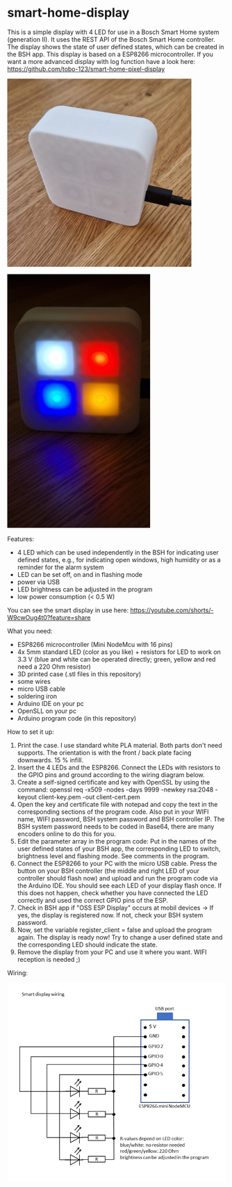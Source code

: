 # smart-home-display
This is a simple display with 4 LED for use in a Bosch Smart Home system (generation II). It uses the REST API of the Bosch Smart Home controller. The display shows the state of user defined states, which can be created in the BSH app. This display is based on a ESP8266 microcontroller. If you want a more advanced display with log function have a look here: https://github.com/tobo-123/smart-home-pixel-display

![smart display](https://github.com/tobo-123/smart-home-display/blob/main/pictures/1_small.jpg)

![smart display](https://github.com/tobo-123/smart-home-display/blob/main/pictures/2_small.jpg)


Features:

- 4 LED which can be used independently in the BSH for indicating user defined states, e.g., for indicating open windows, high humidity or as a reminder for the alarm system
- LED can be set off, on and in flashing mode
- power via USB
- LED brightness can be adjusted in the program
- low power consumption (< 0.5 W)

You can see the smart display in use here: https://youtube.com/shorts/-W9cwOug4t0?feature=share


What you need:

- ESP8266 microcontroller (Mini NodeMcu with 16 pins)
- 4x 5mm standard LED (color as you like) + resistors for LED to work on 3.3 V (blue and white can be operated directly; green, yellow and red need a 220 Ohm resistor)
- 3D printed case (.stl files in this repository)
- some wires
- micro USB cable
- soldering iron
- Arduino IDE on your pc
- OpenSLL on your pc
- Arduino program code (in this repository)

How to set it up:

1. Print the case. I use standard white PLA material. Both parts don't need supports. The orientation is with the front / back plate facing downwards. 15 % infill.
2. Insert the 4 LEDs and the ESP8266. Connect the LEDs with resistors to the GPIO pins and ground according to the wiring diagram below.
3. Create a self-signed certificate and key with OpenSSL by using the command: openssl req -x509 -nodes -days 9999 -newkey rsa:2048 -keyout client-key.pem -out client-cert.pem
4. Open the key and certificate file with notepad and copy the text in the corresponding sections of the program code. Also put in your WIFI name, WIFI password, BSH system password and BSH controller IP. The BSH system password needs to be coded in Base64, there are many encoders online to do this for you.
5. Edit the parameter array in the program code: Put in the names of the user defined states of your BSH app, the corresponding LED to switch, brightness level and flashing mode. See comments in the program.
6. Connect the ESP8266 to your PC with the micro USB cable. Press the button on your BSH controller (the middle and right LED of your controller should flash now) and upload and run the program code via the Arduino IDE. You should see each LED of your display flash once. If this does not happen, check whether you have connected the LED correctly and used the correct GPIO pins of the ESP.
7. Check in BSH app if "OSS ESP Display" occurs at mobil devices -> If yes, the display is registered now. If not, check your BSH system password.
8. Now, set the variable register_client = false and upload the program again. The display is ready now! Try to change a user defined state and the corresponding LED should indicate the state.
9. Remove the display from your PC and use it where you want. WIFI reception is needed ;)

Wiring:

![smart display wiring](https://github.com/tobo-123/smart-home-display/blob/main/smart_display_wiring.png)
